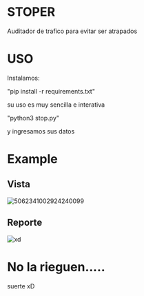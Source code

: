 # STOPER
Auditador de trafico para evitar ser atrapados

# USO
Instalamos:

"pip install -r requirements.txt"

su uso es muy sencilla e interativa

"python3 stop.py"

y ingresamos sus datos

# Example
## Vista
![5062341002924240099](https://github.com/user-attachments/assets/302f4cb8-3d5c-4aa8-82df-37a561d0cbb5)


## Reporte
![xd](https://github.com/user-attachments/assets/deb0d66b-9e54-4f47-8b46-12b2b5925121)

# No la rieguen.....

suerte xD
